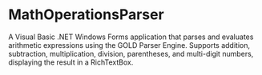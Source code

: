# MathOperationsParser
A Visual Basic .NET Windows Forms application that parses and evaluates arithmetic expressions using the GOLD Parser Engine. Supports addition, subtraction, multiplication, division, parentheses, and multi-digit numbers, displaying the result in a RichTextBox.
